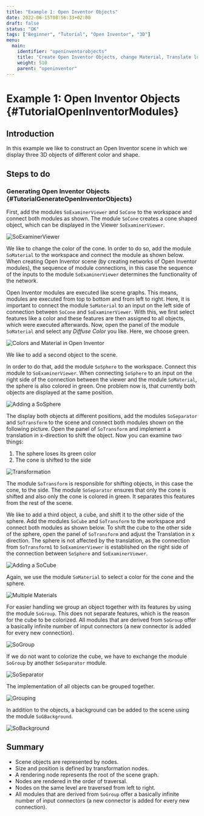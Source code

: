 ```yaml
---
title: "Example 1: Open Inventor Objects"
date: 2022-06-15T08:56:33+02:00
draft: false
status: "OK"
tags: ["Beginner", "Tutorial", "Open Inventor", "3D"]
menu: 
  main:
    identifier: "openinventorobjects"
    title: "Create Open Inventor Objects, change Material, Translate location in 3D and general explanation about Scene Graphs."
    weight: 510
    parent: "openinventor"
---
```


# Example 1: Open Inventor Objects {#TutorialOpenInventorModules}
## Introduction
In this example we like to construct an Open Inventor scene in which we display three 3D objects of different color and shape.


## Steps to do
### Generating Open Inventor Objects {#TutorialGenerateOpenInventorObjects}

First, add the modules `SoExaminerViewer` and `SoCone` to the workspace and connect both modules as shown. The module `SoCone` creates a cone shaped object, which can be displayed in the Viewer `SoExaminerViewer`.

![SoExaminerViewer](/images/tutorials/openinventor/OI1_01.png "SoExaminerViewer")

We like to change the color of the cone. In order to do so, add the module `SoMaterial` to the workspace and connect the module as shown below. When creating Open Inventor scene (by creating networks of Open Inventor modules), the sequence of module connections, in this case the sequence of the inputs to the module `SoExaminerViewer` determines the functionality of the network.

Open Inventor modules are executed like scene graphs. This means, modules are executed from top to bottom and from left to right. Here, it is important to connect the module `SoMaterial` to an input on the left side of connection between `SoCone` and `SoExaminerViewer`. With this, we first select features like a color and these features are then assigned to all objects, which were executed afterwards. Now, open the panel of the module `SoMaterial` and select any *Diffuse Color* you like. Here, we choose green.

![Colors and Material in Open Inventor](/images/tutorials/openinventor/OI1_02.png "Colors and Material in Open Inventor")

We like to add a second object to the scene.

In order to do that, add the module `SoSphere` to the workspace. Connect this module to `SoExaminerViewer`. When connecting `SoSphere` to an input on the right side of the connection between the viewer and the module `SoMaterial`, the sphere is also colored in green. One problem now is, that currently both objects are displayed at the same position.

![Adding a SoSphere](/images/tutorials/openinventor/OI1_03.png "Adding a SoSphere")

The display both objects at different positions, add the modules `SoSeparator` and `SoTransform` to the scene and connect both modules shown on the following picture. Open the panel of `SoTransform` and implement a translation in x-direction to shift the object. Now you can examine two things:

1. The sphere loses its green color
2. The cone is shifted to the side

![Transformation](/images/tutorials/openinventor/OI1_05.png "Transformation")

The module `SoTransform` is responsible for shifting objects, in this case the cone, to the side. The module `SoSeparator` ensures that only the cone is shifted and also only the cone is colored in green. It separates this features from the rest of the scene.

We like to add a third object, a cube, and shift it to the other side of the sphere. Add the modules `SoCube` and `SoTransform` to the workspace and connect both modules as shown below. To shift the cube to the other side of the sphere, open the panel of `SoTransform` and adjust the Translation in x direction. The sphere is not affected by the translation, as the connection from `SoTransform1` to `SoExaminerViewer` is established on the right side of the connection between `SoSphere` and `SoExaminerViewer`.

![Adding a SoCube](/images/tutorials/openinventor/OI1_07.png "Adding a SoCube")

Again, we use the module `SoMaterial` to select a color for the cone and the sphere.

![Multiple Materials](/images/tutorials/openinventor/OI1_08.png "Multiple Materials")

For easier handling we group an object together with its features by using the module `SoGroup`. This does not separate features, which is the reason for the cube to be colorized. All modules that are derived from `SoGroup` offer a basically infinite number of input connectors (a new connector is added for every new connection).

![SoGroup](/images/tutorials/openinventor/OI1_09.png "SoGroup")

If we do not want to colorize the cube, we have to exchange the module `SoGroup` by another `SoSeparator` module.

![SoSeparator](/images/tutorials/openinventor/OI1_10.png "SoSeparator")

The implementation of all objects can be grouped together.

![Grouping](/images/tutorials/openinventor/OI1_11.png "Grouping")

In addition to the objects, a background can be added to the scene using the module `SoGBackground`.

![SoBackground](/images/tutorials/openinventor/OI1_12.png "SoBackground")

## Summary
* Scene objects are represented by nodes.
* Size and position is defined by transformation nodes.
* A rendering node represents the root of the scene graph.
* Nodes are rendered in the order of traversal.
* Nodes on the same level are traversed from left to right.
* All modules that are derived from `SoGroup` offer a basically infinite number of input connectors (a new connector is added for every new connection).